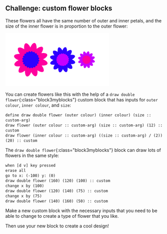 ## Challenge: custom flower blocks

These flowers all have the same number of outer and inner petals, and the size of the inner flower is in proportion to the outer flower:

![capture d'écran](images/flower-double-flowers.png)

You can create flowers like this with the help of a `draw double flower`{:class="block3myblocks"} custom block that has inputs for `outer colour`, `inner colour`, and `size`:

```blocks3
define draw double flower (outer colour) (inner colour) (size :: custom-arg)
draw flower (outer colour :: custom-arg) (size :: custom-arg) (12) :: custom
draw flower (inner colour :: custom-arg) ((size :: custom-arg) / (2)) (20) :: custom
```

The `draw double flower`{:class="block3myblocks"} block can draw lots of flowers in the same style:

```blocks3
when [d v] key pressed
erase all
go to x: (-100) y: (0)
draw double flower (160) (120) (100) :: custom
change x by (100)
draw double flower (120) (140) (75) :: custom
change x by (75)
draw double flower (140) (160) (50) :: custom
```

Make a new custom block with the necessary inputs that you need to be able to change to create a type of flower that you like.

Then use your new block to create a cool design!